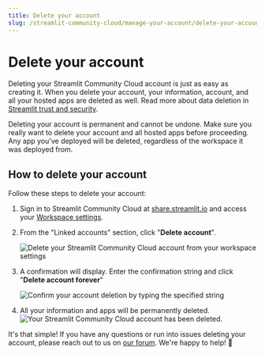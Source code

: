```yaml
---
title: Delete your account
slug: /streamlit-community-cloud/manage-your-account/delete-your-account
---
```


# Delete your account

Deleting your Streamlit Community Cloud account is just as easy as creating it. When you delete your account, your information, account, and all your hosted apps are deleted as well. Read more about data deletion in [Streamlit trust and security](/streamlit-community-cloud/get-started/trust-and-security#data-deletion).

<Warning>

Deleting your account is permanent and cannot be undone. Make sure you really want to delete your account and all hosted apps before proceeding. Any app you've deployed will be deleted, regardless of the workspace it was deployed from.

</Warning>

## How to delete your account

Follow these steps to delete your account:

1. Sign in to Streamlit Community Cloud at <a href="https://share.streamlit.io" target="_blank">share.streamlit.io</a> and access your [Workspace settings](/streamlit-community-cloud/manage-your-account/workspace-settings).

2. From the "Linked accounts" section, click "**Delete account**".

   <div style={{ maxWidth: '75%', margin: 'auto' }}>
   <Image alt="Delete your Streamlit Community Cloud account from your workspace settings" src="/images/streamlit-community-cloud/account-delete.png" />
   </div>

3. A confirmation will display. Enter the confirmation string and click "**Delete account forever**"

   <div style={{ maxWidth: '75%', margin: 'auto' }}>
   <Image alt="Confirm your account deletion by typing the specified string" src="/images/streamlit-community-cloud/account-delete-confirm.png" />
   </div>

4. All your information and apps will be permanently deleted.
   ![Your Streamlit Community Cloud account has been deleted.](/images/streamlit-community-cloud/account-deleted.png)

It's that simple! If you have any questions or run into issues deleting your account, please reach out to us on <a href="https://discuss.streamlit.io/c/community-cloud/13" target="_blank">our forum</a>. We're happy to help! 🎈
